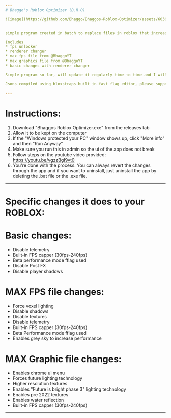 ```yaml
---
# Bhaggo's Roblox Optimizer (B.R.O)

![image](https://github.com/Bhaggo/Bhaggos-Roblox-Optimizer/assets/60365231/0d2c86ee-fa27-46f1-ab49-b765890b2a88)


simple program created in batch to replace files in roblox that increases fps

Includes
* fps unlocker
* renderer changer
* max fps file from @BhaggoYT
* max graphics file from @BhaggoYT
* basic changes with renderer changer

Simple program so far, will update it regularly time to time and I will also create a complete revamp one day coded in C++ so it can work for mac users and also I would revamp if it gets a lot of downloads or something.

Jsons compiled using bloxstraps built in fast flag editor, please support them :) :https://github.com/pizzaboxer/bloxstrap

---
```


# Instructions:

1. Download "Bhaggos Roblox Optimizer.exe" from the releases tab
2. Allow it to be kept on the computer
3. If the "Windows protected your PC" window shows up, click "More info" and then "Run Anyway"
4. Make sure you run this in admin so the ui of the app does not break
5. Follow steps on the youtube video provided: https://youtu.be/vgzzBgI9vt0
6. You're done with the process. You can always revert the changes through the app and if you want to uninstall, just uninstall the app by deleting the .bat file or the .exe file.

---
# Specific changes it does to your ROBLOX:

# Basic changes:
* Disable telemetry
* Built-in FPS capper (30fps-240fps)
* Beta performance mode fflag used
* Disable Post FX
* Disable player shadows

# MAX FPS file changes:
* Force voxel lighting
* Disable shadows
* Disable textures
* Disable telemetry
* Built-in FPS capper (30fps-240fps)
* Beta Performance mode fflag used
* Enables grey sky to increase performance

# MAX Graphic file changes:
* Enables chrome ui menu
* Forces future lighting technology
* Higher resolution textures
* Enables "Future is bright phase 3" lighting technology
* Enables pre 2022 textures
* Enables water reflection
* Built-in FPS capper (30fps-240fps)
---
